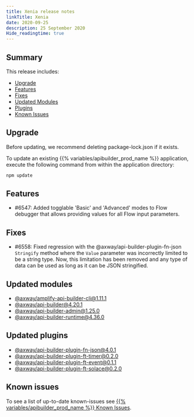 ```yaml
---
title: Xenia release notes
linkTitle: Xenia
date: 2020-09-25
description: 25 September 2020
Hide_readingtime: true
---
```


## Summary

This release includes:

* [Upgrade](#upgrade)
* [Features](#features)
* [Fixes](#fixes)
* [Updated Modules](#updated-modules)
* [Plugins](#updated-plugins)
* [Known Issues](#known-issues)

## Upgrade

Before updating, we recommend deleting package-lock.json if it exists.

To update an existing {{% variables/apibuilder_prod_name %}} application, execute the following command from within the application directory:

```bash
npm update
```

## Features

* #6547: Added togglable 'Basic' and 'Advanced' modes to Flow debugger that allows providing values for all Flow input parameters.

## Fixes

* #6558: Fixed regression with the @axway/api-builder-plugin-fn-json `Stringify` method where the `Value` parameter was incorrectly limited to be a string type. Now, this limitation has been removed and any type of data can be used as long as it can be JSON stringified.

## Updated modules

* [@axway/amplify-api-builder-cli@1.11.1](https://www.npmjs.com/package/@axway/amplify-api-builder-cli/v/1.11.1)
* [@axway/api-builder@4.20.1](https://www.npmjs.com/package/@axway/api-builder/v/4.20.1)
* [@axway/api-builder-admin@1.25.0](https://www.npmjs.com/package/@axway/api-builder-admin/v/1.25.0)
* [@axway/api-builder-runtime@4.36.0](https://www.npmjs.com/package/@axway/api-builder-runtime/v/4.36.0)

## Updated plugins

* [@axway/api-builder-plugin-fn-json@4.0.1](https://www.npmjs.com/package/@axway/api-builder-plugin-fn-json/v/4.0.1)
* [@axway/api-builder-plugin-ft-timer@0.2.0](https://www.npmjs.com/package/@axway/api-builder-plugin-ft-timer/v/0.2.0)
* [@axway/api-builder-plugin-ft-event@0.1.1](https://www.npmjs.com/package/@axway/api-builder-plugin-ft-event/v/0.1.1)
* [@axway/api-builder-plugin-ft-solace@0.2.0](https://www.npmjs.com/package/@axway/api-builder-plugin-ft-solace/v/0.2.0)

## Known issues

To see a list of up-to-date known-issues see [{{% variables/apibuilder_prod_name %}} Known Issues](/docs/known_issues/).
